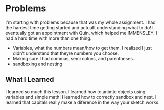 # Problems
I'm starting with problems because that was my whole assignment. I had the hardest time getting started and actuallt understanding what to do! I eventually got an appointment with Quin, which helped me IMMENSLEY.
I had a hard time with more than one thing.
  - Variables, what the numbers mean/how to get them. I realized I just didn't understand that theyre numbers you choose.
  - Making sure I had commas, semi colons, and parentheses.
  - sandboxing and nesting

  ## What I Learned
  I learned so much this lesson. I learned how to animte objects using variables and simple math! I learned how to correctly sandbox and nest. I learned that capitals really make a diference in the way your sketch works.
